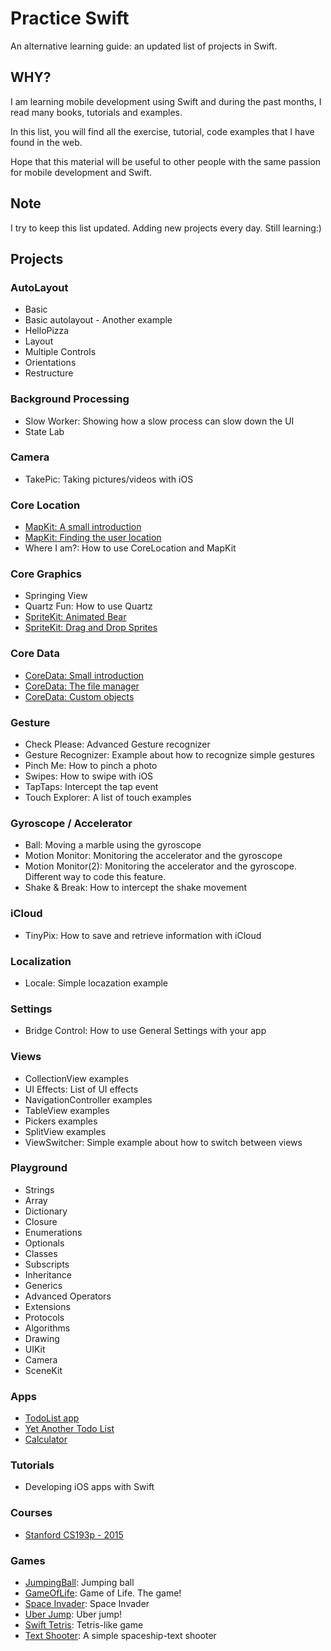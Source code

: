 Practice Swift
==============
An alternative learning guide: an updated list of projects in Swift.

## WHY?
I am learning mobile development using Swift and during the past months, I read many books, tutorials and examples. 

In this list, you will find all the exercise, tutorial, code examples that I have found in the web.

Hope that this material will be useful to other people with the same passion for mobile development and Swift.

## Note
I try to keep this list updated. Adding new projects every day. Still learning:) 

## Projects
### AutoLayout
- Basic 
- Basic autolayout - Another example
- HelloPizza
- Layout
- Multiple Controls
- Orientations
- Restructure

### Background Processing
- Slow Worker: Showing how a slow process can slow down the UI
- State Lab

### Camera 
- TakePic: Taking pictures/videos with iOS

### Core Location
- [MapKit: A small introduction](http://goo.gl/ZwhN6Z)
- [MapKit: Finding the user location](http://goo.gl/rPg7tS)
- Where I am?: How to use CoreLocation and MapKit

### Core Graphics
- Springing View
- Quartz Fun: How to use Quartz
- [SpriteKit: Animated Bear]()
- [SpriteKit: Drag and Drop Sprites](http://goo.gl/5RYJzh)

### Core Data
- [CoreData: Small introduction](http://goo.gl/VqRLkE)
- [CoreData: The file manager](http://goo.gl/0FxURE)
- [CoreData: Custom objects](http://goo.gl/hqqDle)

### Gesture
- Check Please: Advanced Gesture recognizer
- Gesture Recognizer: Example about how to recognize simple gestures
- Pinch Me: How to pinch a photo
- Swipes: How to swipe with iOS
- TapTaps: Intercept the tap event
- Touch Explorer: A list of touch examples

### Gyroscope / Accelerator
- Ball: Moving a marble using the gyroscope
- Motion Monitor: Monitoring the accelerator and the gyroscope
- Motion Monitor(2): Monitoring the accelerator and the gyroscope. Different way to code this feature.
- Shake & Break: How to intercept the shake movement

### iCloud
- TinyPix: How to save and retrieve information with iCloud

### Localization
- Locale: Simple locazation example

### Settings
- Bridge Control: How to use General Settings with your app

### Views
- CollectionView examples
- UI Effects: List of UI effects
- NavigationController examples
- TableView examples
- Pickers examples
- SplitView examples
- ViewSwitcher: Simple example about how to switch between views
  
### Playground
- Strings
- Array
- Dictionary
- Closure
- Enumerations
- Optionals
- Classes
- Subscripts
- Inheritance
- Generics
- Advanced Operators
- Extensions
- Protocols
- Algorithms
- Drawing
- UIKit
- Camera
- SceneKit

### Apps
- [TodoList app](http://goo.gl/sQHnj6)
- [Yet Another Todo List](http://goo.gl/FpcnA6)
- [Calculator](http://goo.gl/NKAqLO)

### Tutorials
- Developing iOS apps with Swift

### Courses 
- [Stanford CS193p - 2015]()
  
### Games
- [JumpingBall](http://goo.gl/0vgmcZi): Jumping ball
- [GameOfLife](http://goo.gl/82urKd): Game of Life. The game!
- [Space Invader](http://goo.gl/q5Yb0s): Space Invader
- [Uber Jump](http://goo.gl/yQJqze): Uber jump!
- [Swift Tetris](http://goo.gl/BBD36S): Tetris-like game
- [Text Shooter](): A simple spaceship-text shooter
